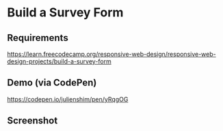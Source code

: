 # Build a Survey Form

## Requirements

https://learn.freecodecamp.org/responsive-web-design/responsive-web-design-projects/build-a-survey-form

## Demo (via CodePen)

https://codepen.io/julienshim/pen/yRqgOG

## Screenshot
